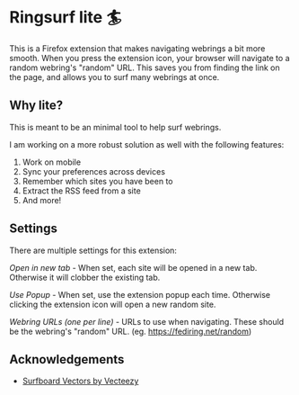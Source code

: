 # Ringsurf lite 🏄

This is a Firefox extension that makes navigating webrings a bit more smooth. When you press the extension icon, your browser will
navigate to a random webring's "random" URL. This saves you from finding the link on the page, and allows you to surf many webrings
at once.

## Why lite?

This is meant to be an minimal tool to help surf webrings.

I am working on a more robust solution as well with the following features:
1. Work on mobile
2. Sync your preferences across devices
4. Remember which sites you have been to
5. Extract the RSS feed from a site
6. And more!

## Settings

There are multiple settings for this extension:

*Open in new tab* - When set, each site will be opened in a new tab. Otherwise it will clobber the existing tab.

*Use Popup* - When set, use the extension popup each time. Otherwise clicking the extension icon will open a new random site.

*Webring URLs (one per line)* - URLs to use when navigating. These should be the webring's "random" URL. (eg. https://fediring.net/random)

## Acknowledgements

 - [Surfboard Vectors by Vecteezy](https://www.vecteezy.com/free-vector/surfboard")
